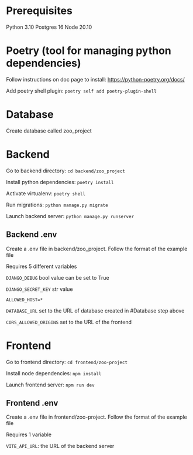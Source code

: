 # Prerequisites

Python 3.10
Postgres 16
Node 20.10

# Poetry (tool for managing python dependencies)

Follow instructions on doc page to install: https://python-poetry.org/docs/

Add poetry shell plugin: `poetry self add poetry-plugin-shell`

# Database

Create database called zoo_project

# Backend

Go to backend directory: `cd backend/zoo_project`

Install python dependencies: `poetry install`

Activate virtualenv: `poetry shell`

Run migrations: `python manage.py migrate`

Launch backend server: `python manage.py runserver`

## Backend .env
Create a .env file in backend/zoo_project. Follow the format of the example file

Requires 5 different variables

`DJANGO_DEBUG` bool value can be set to True

`DJANGO_SECRET_KEY` str value   

`ALLOWED_HOST=*`

`DATABASE_URL` set to the URL of database created in #Database step above

`CORS_ALLOWED_ORIGINS` set to the URL of the frontend 

# Frontend

Go to frontend directory: `cd frontend/zoo-project`

Install node dependencies: `npm install`

Launch frontend server: `npm run dev`

## Frontend .env
Create a .env file in frontend/zoo-project. Follow the format of the example file

Requires 1 variable

`VITE_API_URL`: the URL of the backend server
